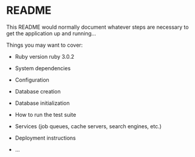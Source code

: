 # README

This README would normally document whatever steps are necessary to get the
application up and running...

Things you may want to cover:

* Ruby version
  ruby 3.0.2

* System dependencies

* Configuration

* Database creation

* Database initialization

* How to run the test suite

* Services (job queues, cache servers, search engines, etc.)

* Deployment instructions

* ...
